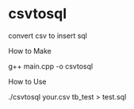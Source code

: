 # csvtosql
convert csv to insert sql

How to Make



g++ main.cpp -o  csvtosql 



How to Use 



./csvtosql  your.csv  tb_test > test.sql
